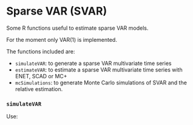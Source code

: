 # Sparse VAR (SVAR)

Some R functions useful to estimate sparse VAR models.

For the moment only VAR(1) is implemented.

The functions included are:
- `simulateVAR`: to generate a sparse VAR multivariate time series
- `estimateVAR`: to estimate a sparse VAR multivariate time series with ENET, SCAD or MC+
- `mcSimulations`: to generate Monte Carlo simulations of SVAR and the relative estimation.

### `simulateVAR`

Use:

